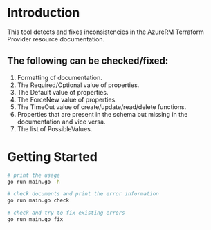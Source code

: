 # Introduction 
This tool detects and fixes inconsistencies in the AzureRM Terraform Provider resource documentation.

## The following can be checked/fixed:
1. Formatting of documentation.
2. The Required/Optional value of properties.
3. The Default value of properties.
4. The ForceNew value of properties.
5. The TimeOut value of create/update/read/delete functions.
6. Properties that are present in the schema but missing in the documentation and vice versa.
7. The list of PossibleValues.

# Getting Started
```bash
# print the usage
go run main.go -h

# check documents and print the error information
go run main.go check

# check and try to fix existing errors
go run main.go fix
```